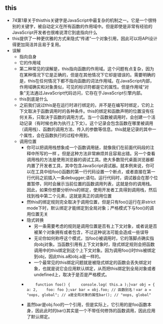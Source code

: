 ## this
  + 74第1章关于thisthis关键字是JavaScript中最复杂的机制之一。它是一个很特别的关键字，被自动定义在所有函数的作用域中。但是即使是非常有经验的JavaScript开发者也很难说清它到底指向什么
  + this提供了一种更优雅的方式来隐式“传递”一个对象引用，因此可以将API设计得更加简洁并且易于复用。
  + 误解
    + 指向自身
    + 它的作用域
    + 第二种常见的误解是，this指向函数的作用域。这个问题有点复杂，因为在某种情况下它是正确的，但是在其他情况下它却是错误的。需要明确的是，this在任何情况下都不指向函数的词法作用域。在JavaScript内部，作用域确实和对象类似，可见的标识符都是它的属性。但是作用域“对象”无法通过JavaScript代码访问，它存在于JavaScript引擎内部。
    + this到底是什么
     + 之前我们说过this是在运行时进行绑定的，并不是在编写时绑定，它的上下文取决于函数调用时的各种条件。this的绑定和函数声明的位置没有任何关系，只取决于函数的调用方式。当一个函数被调用时，会创建一个活动记录（有时候也称为执行上下文）。这个记录会包含函数在哪里被调用（调用栈）、函数的调用方法、传入的参数等信息。this就是记录的其中一个属性，会在函数执行的过程中用到。
     + 调用位置
       + 你可以把调用栈想象成一个函数调用链，就像我们在前面代码段的注释中所写的一样    。但是这种方法非常麻烦并且容易出错。另一个查看调用栈的方法是使用浏览器的调试工具。绝大多数现代桌面浏览器都内置了开发者工具，其中包含JavaScript调试器。就本例来说，你可以在工具中给foo()函数的第一行代码设置一个断点，或者直接在第一行代码之前插入一条debugger;语句。运行代码时，调试器会在那个位置暂停，同时会展示当前位置的函数调用列表，这就是你的调用栈。因此，如果你想要分析this的绑定，使用开发者工具得到调用栈，然后找到栈中第二个元素，这就是真正的调用位置
       + 然this的绑定规则完全取决于调用位置，但是只有foo()运行在非strict  mode下时，默认绑定才能绑定到全局对象；严格模式下与foo()的调用位置无关
       + 隐式转换
         + 另一条需要考虑的规则是调用位置是否有上下文对象，或者说是否被某个对象拥有或者包含，不过这种说法可能会造成一些误导
         + 无论你如何称呼这个模式，当foo()被调用时，它的落脚点确实指向obj对象。当函数引用有上下文对象时，隐式绑定规则会把函数调用中的this绑定到这个上下文对象。因为调用foo()时this被绑定到obj，因此this.a和obj.a是一样的。
         +  一个最常见的this绑定问题就是被隐式绑定的函数会丢失绑定对象，也就是说它会应用默认绑定，从而把this绑定到全局对象或者undefined上，取决于是否是严格模式。
        + ~~~
              function foo() {     console.log( this.a );}var obj = {     a: 2,    foo: foo };var bar = obj.foo; // 函数别名！var a = "oops, global"; // a是全局对象的属性bar(); // "oops, global"
          ~~~
        + 虽然bar是obj.foo的一个引用，但是实际上，它引用的是foo函数本身，因此此时的bar()其实是一个不带任何修饰的函数调用，因此应用了默认绑定。
          